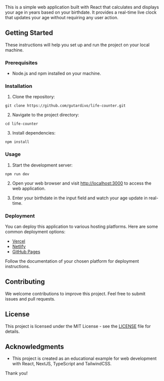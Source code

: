 This is a simple web application built with React that calculates and displays your age in years based on your birthdate. It provides a real-time live clock that updates your age without requiring any user action.

## Getting Started

These instructions will help you set up and run the project on your local machine.

### Prerequisites

- Node.js and npm installed on your machine.

### Installation

1. Clone the repository:

```
git clone https://github.com/gutardivo/life-counter.git
```


2. Navigate to the project directory:

```
cd life-counter
```


3. Install dependencies:

```
npm install
```


### Usage

1. Start the development server:

```
npm run dev
```


2. Open your web browser and visit [http://localhost:3000](http://localhost:3000) to access the web application.

3. Enter your birthdate in the input field and watch your age update in real-time.

### Deployment

You can deploy this application to various hosting platforms. Here are some common deployment options:

- [Vercel](https://vercel.com/)
- [Netlify](https://www.netlify.com/)
- [GitHub Pages](https://pages.github.com/)

Follow the documentation of your chosen platform for deployment instructions.

## Contributing

We welcome contributions to improve this project. Feel free to submit issues and pull requests.

## License

This project is licensed under the MIT License - see the [LICENSE](LICENSE) file for details.

## Acknowledgments

- This project is created as an educational example for web development with React, NextJS, TypeScript and TailwindCSS.

Thank you!